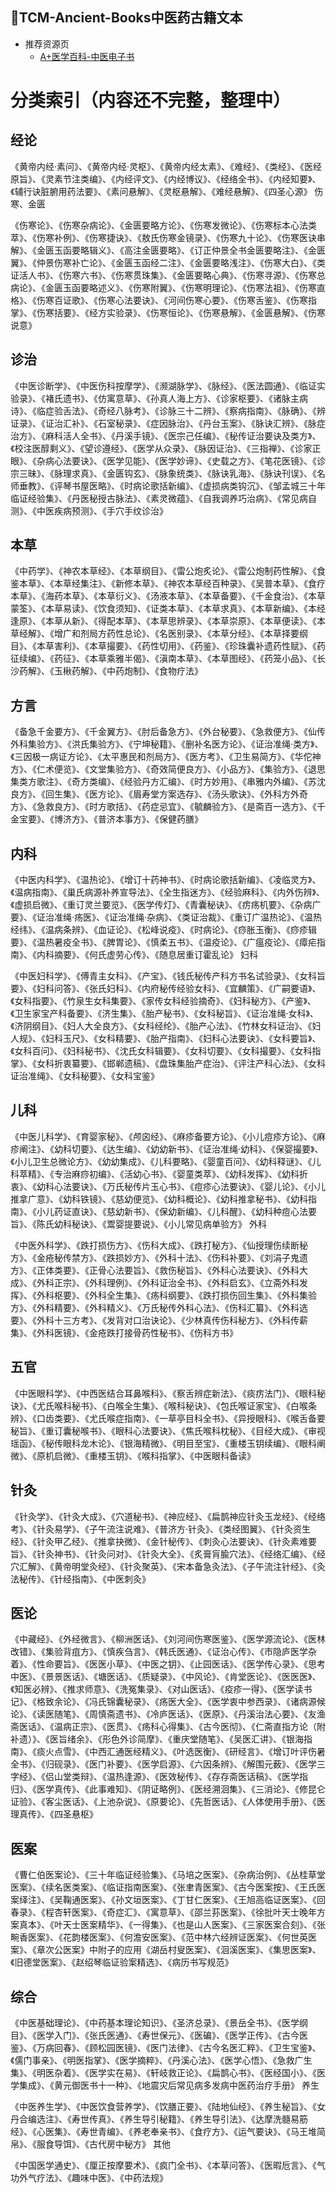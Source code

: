 ## 🦄TCM-Ancient-Books中医药古籍文本
   
- 推荐资源页
   - [A+医学百科-中医电子书](http://www.a-hospital.com/w/%E4%B8%AD%E5%8C%BB%E7%94%B5%E5%AD%90%E4%B9%A6)

# 分类索引（内容还不完整，整理中）

## 经论

《黄帝内经·素问》、《黄帝内经·灵枢》、《黄帝内经太素》、《难经》、《类经》、《医经原旨》、《灵素节注类编》、《内经评文》、《内经博议》、《经络全书》、《内经知要》、《辅行诀脏腑用药法要》、《素问悬解》、《灵枢悬解》、《难经悬解》、《四圣心源》
伤寒、金匮

《伤寒论》、《伤寒杂病论》、《金匮要略方论》、《伤寒发微论》、《伤寒标本心法类萃》、《伤寒补例》、《伤寒捷诀》、《敖氏伤寒金镜录》、《伤寒九十论》、《伤寒医诀串解》、《金匮玉函要略辑义》、《高注金匮要略》、《订正仲景全书金匮要略注》、《金匮翼》、《仲景伤寒补亡论》、《金匮玉函经二注》、《金匮要略浅注》、《伤寒大白》、《类证活人书》、《伤寒六书》、《伤寒贯珠集》、《金匮要略心典》、《伤寒寻源》、《伤寒总病论》、《金匮玉函要略述义》、《伤寒附翼》、《伤寒明理论》、《伤寒法祖》、《伤寒直格》、《伤寒百证歌》、《伤寒心法要诀》、《河间伤寒心要》、《伤寒舌鉴》、《伤寒指掌》、《伤寒括要》、《经方实验录》、《伤寒恒论》、《伤寒悬解》、《金匮悬解》、《伤寒说意》

## 诊治

《中医诊断学》、《中医伤科按摩学》、《濒湖脉学》、《脉经》、《医法圆通》、《临证实验录》、《褚氏遗书》、《仿寓意草》、《孙真人海上方》、《诊家枢要》、《诸脉主病诗》、《临症验舌法》、《奇经八脉考》、《诊脉三十二辨》、《察病指南》、《脉确》、《辨证录》、《证治汇补》、《石室秘录》、《症因脉治》、《丹台玉案》、《脉诀汇辨》、《脉症治方》、《麻科活人全书》、《丹溪手镜》、《医宗己任编》、《秘传证治要诀及类方》、《校注医醇剩义》、《望诊遵经》、《医学从众录》、《脉因证治》、《三指禅》、《诊家正眼》、《杂病心法要诀》、《医学见能》、《医学妙谛》、《史载之方》、《笔花医镜》、《诊宗三昧》、《脉理求真》、《金匮钩玄》、《脉象统类》、《脉诀乳海》、《脉诀刊误》、《名师垂教》、《评琴书屋医略》、《时病论歌括新编》、《虚损病类钩沉》、《邹孟城三十年临证经验集》、《丹医秘授古脉法》、《素灵微蕴》、《自我调养巧治病》、《常见病自测》、《中医疾病预测》、《手穴手纹诊治》

## 本草

《中药学》、《神农本草经》、《本草纲目》、《雷公炮炙论》、《雷公炮制药性解》、《食鉴本草》、《本草经集注》、《新修本草》、《神农本草经百种录》、《吴普本草》、《食疗本草》、《海药本草》、《本草衍义》、《汤液本草》、《本草备要》、《千金食治》、《本草蒙筌》、《本草易读》、《饮食须知》、《证类本草》、《本草求真》、《本草新编》、《本经逢原》、《本草从新》、《得配本草》、《本草思辨录》、《本草崇原》、《本草便读》、《本草经解》、《增广和剂局方药性总论》、《名医别录》、《本草分经》、《本草择要纲目》、《本草害利》、《本草撮要》、《药性切用》、《药鉴》、《珍珠囊补遗药性赋》、《药征续编》、《药征》、《本草乘雅半偈》、《滇南本草》、《本草图经》、《药笼小品》、《长沙药解》、《玉楸药解》、《中药炮制》、《食物疗法》

## 方言

《备急千金要方》、《千金翼方》、《肘后备急方》、《外台秘要》、《急救便方》、《仙传外科集验方》、《洪氏集验方》、《宁坤秘籍》、《删补名医方论》、《证治准绳·类方》、《三因极一病证方论》、《太平惠民和剂局方》、《医方考》、《卫生易简方》、《华佗神方》、《仁术便览》、《文堂集验方》、《奇效简便良方》、《小品方》、《集验方》、《退思集类方歌注》、《奇方类编》、《经验丹方汇编》、《时方妙用》、《串雅内外编》、《苏沈良方》、《回生集》、《医方论》、《眉寿堂方案选存》、《汤头歌诀》、《外科方外奇方》、《急救良方》、《时方歌括》、《药症忌宜》、《毓麟验方》、《是斋百一选方》、《千金宝要》、《博济方》、《普济本事方》、《保健药膳》

## 内科

《中医内科学》、《温热论》、《增订十药神书》、《时病论歌括新编》、《凌临灵方》、《温病指南》、《巢氏病源补养宣导法》、《全生指迷方》、《经验麻科》、《内外伤辨》、《虚损启微》、《重订灵兰要览》、《医学传灯》、《青囊秘诀》、《疠疡机要》、《杂病广要》、《证治准绳·疡医》、《证治准绳·杂病》、《类证治裁》、《重订广温热论》、《温热经纬》、《温病条辨》、《血证论》、《松峰说疫》、《时病论》、《痧胀玉衡》、《痧疹辑要》、《温热暑疫全书》、《脾胃论》、《慎柔五书》、《温疫论》、《广瘟疫论》、《瘴疟指南》、《内科摘要》、《何氏虚劳心传》、《随息居重订霍乱论》
妇科

《中医妇科学》、《傅青主女科》、《产宝》、《钱氏秘传产科方书名试验录》、《女科旨要》、《妇科问答》、《张氏妇科》、《内府秘传经验女科》、《宜麟策》、《广嗣要语》、《女科指要》、《竹泉生女科集要》、《家传女科经验摘奇》、《妇科秘方》、《产鉴》、《卫生家宝产科备要》、《济生集》、《胎产秘书》、《女科秘旨》、《证治准绳·女科》、《济阴纲目》、《妇人大全良方》、《女科经纶》、《胎产心法》、《竹林女科证治》、《妇人规》、《妇科玉尺》、《女科精要》、《胎产指南》、《妇科心法要诀》、《女科要旨》、《女科百问》、《妇科秘书》、《沈氏女科辑要》、《女科切要》、《女科撮要》、《女科指掌》、《女科折衷纂要》、《邯郸遗稿》、《盘珠集胎产症治》、《评注产科心法》、《女科证治准绳》、《女科秘要》、《女科宝鉴》

## 儿科

《中医儿科学》、《育婴家秘》、《颅囟经》、《麻疹备要方论》、《小儿痘疹方论》、《麻疹阐注》、《幼科切要》、《达生编》、《幼幼新书》、《证治准绳·幼科》、《保婴撮要》、《小儿卫生总微论方》、《幼幼集成》、《儿科要略》、《婴童百问》、《幼科释谜》、《儿科萃精》、《专治麻痧初编》、《活幼心书》、《婴童类萃》、《幼科发挥》、《幼科折衷》、《幼科心法要诀》、《万氏秘传片玉心书》、《痘疹心法要诀》、《婴儿论》、《小儿推拿广意》、《幼科铁镜》、《慈幼便览》、《幼科概论》、《幼科推拿秘书》、《幼科指南》、《小儿药证直诀》、《慈幼新书》、《保幼新编》、《儿科醒》、《幼科种痘心法要旨》、《陈氏幼科秘诀》、《鬻婴提要说》、《小儿常见病单验方》
外科

《中医外科学》、《跌打损伤方》、《伤科大成》、《跌打秘方》、《仙授理伤续断秘方》、《金疮秘传禁方》、《跌损妙方》、《外科十法》、《伤科补要》、《刘涓子鬼遗方》、《正体类要》、《正骨心法要旨》、《救伤秘旨》、《外科心法要诀》、《外科大成》、《外科正宗》、《外科理例》、《外科证治全书》、《外科启玄》、《立斋外科发挥》、《外科枢要》、《外科全生集》、《疡科纲要》、《跌打损伤回生集》、《外科集验方》、《外科精要》、《外科精义》、《万氏秘传外科心法》、《伤科汇纂》、《外科选要》、《外科十三方考》、《发背对口治诀论》、《少林真传伤科秘方》、《外科传薪集》、《外科医镜》、《金疮跌打接骨药性秘书》、《伤科方书》

## 五官

《中医眼科学》、《中西医结合耳鼻喉科》、《察舌辨症新法》、《痰疠法门》、《眼科秘诀》、《尤氏喉科秘书》、《白喉全生集》、《喉科秘诀》、《包氏喉证家宝》、《白喉条辨》、《口齿类要》、《尤氏喉症指南》、《一草亭目科全书》、《异授眼科》、《喉舌备要秘旨》、《重订囊秘喉书》、《眼科心法要诀》、《焦氏喉科枕秘》、《目经大成》、《审视瑶函》、《秘传眼科龙木论》、《银海精微》、《明目至宝》、《重楼玉钥续编》、《眼科阐微》、《原机启微》、《重楼玉钥》、《喉科指掌》、《中医眼科备读》

## 针灸

《针灸学》、《针灸大成》、《穴道秘书》、《神应经》、《扁鹊神应针灸玉龙经》、《经络考》、《针灸易学》、《子午流注说难》、《普济方·针灸》、《类经图翼》、《针灸资生经》、《针灸甲乙经》、《推拿抉微》、《金针秘传》、《刺灸心法要诀》、《针灸素难要旨》、《针灸神书》、《针灸问对》、《针灸大全》、《炙膏肓腧穴法》、《经络汇编》、《经穴汇解》、《黄帝明堂灸经》、《针灸聚英》、《宋本备急灸法》、《子午流注针经》、《灸法秘传》、《针经指南》、《中医刺灸》

## 医论

《中藏经》、《外经微言》、《柳洲医话》、《刘河间伤寒医鉴》、《医学源流论》、《医林改错》、《集验背疽方》、《慎疾刍言》、《韩氏医通》、《证治心传》、《市隐庐医学杂着》、《性命要旨》、《医医小草》、《中医之钥》、《止园医话》、《医学传心录》、《思考中医》、《景景医话》、《塘医话》、《质疑录》、《中风论》、《肯堂医论》、《医医医》、《知医必辨》、《推求师意》、《洗冤集录》、《对山医话》、《疫疹一得》、《医学读书记》、《格致余论》、《冯氏锦囊秘录》、《疡医大全》、《医学衷中参西录》、《诸病源候论》、《读医随笔》、《周慎斋遗书》、《冷庐医话》、《医原》、《丹溪治法心要》、《友渔斋医话》、《温病正宗》、《医贯》、《疡科心得集》、《古今医彻》、《仁斋直指方论（附补遗）》、《医旨绪余》、《形色外诊简摩》、《重庆堂随笔》、《吴医汇讲》、《银海指南》、《痰火点雪》、《中西汇通医经精义》、《叶选医衡》、《研经言》、《增订叶评伤暑全书》、《归砚录》、《医门补要》、《医学启源》、《六因条辨》、《解围元薮》、《医学三字经》、《侣山堂类辩》、《温热逢源》、《医效秘传》、《存存斋医话稿》、《医学指归》、《医学真传》、《此事难知》、《阴证略例》、《医经溯洄集》、《三消论》、《修昆仑证验》、《客尘医话》、《上池杂说》、《原要论》、《先哲医话》、《人体使用手册》、《医理真传》、《四圣悬枢》

## 医案

《曹仁伯医案论》、《三十年临证经验集》、《马培之医案》、《杂病治例》、《丛桂草堂医案》、《续名医类案》、《临证指南医案》、《张聿青医案》、《古今医案按》、《王氏医案绎注》、《吴鞠通医案》、《孙文垣医案》、《丁甘仁医案》、《王旭高临证医案》、《回春录》、《程杏轩医案》、《奇症汇》、《寓意草》、《邵兰荪医案》、《徐批叶天士晚年方案真本》、《叶天士医案精华》、《一得集》、《也是山人医案》、《三家医案合刻》、《张畹香医案》、《花韵楼医案》、《何澹安医案》、《范中林六经辨证医案》、《何世英医案》、《章次公医案》中附子的应用《湖岳村叟医案》、《洄溪医案》、《集思医案》、《旧德堂医案》、《赵绍琴临证验案精选》、《病历书写规范》

## 综合

《中医基础理论》、《中药基本理论知识》、《圣济总录》、《景岳全书》、《医学纲目》、《医学入门》、《张氏医通》、《寿世保元》、《医碥》、《医学正传》、《古今医鉴》、《万病回春》、《顾松园医镜》、《医门法律》、《古今名医汇粹》、《卫生宝鉴》、《儒门事亲》、《明医指掌》、《医学摘粹》、《丹溪心法》、《医学心悟》、《急救广生集》、《明医杂着》、《医学实在易》、《轩岐救正论》、《扁鹊心书》、《医经国小》、《医学集成》、《黄元御医书十一种》、《地震灾后常见病多发病中医药治疗手册》
养生

《中医养生学》、《中医饮食营养学》、《饮膳正要》、《陆地仙经》、《养生秘旨》、《女丹合编选注》、《寿世传真》、《养生导引秘籍》、《养生导引法》、《达摩洗髓易筋经》、《心医集》、《寿世青编》、《养老奉亲书》、《食疗方》、《运气要诀》、《马王堆简帛》、《服食导饵》、《古代房中秘方》
其他

《中国医学通史》、《厘正按摩要术》、《疯门全书》、《本草问答》、《医暇卮言》、《气功外气疗法》、《趣味中医》、《中药法规》
